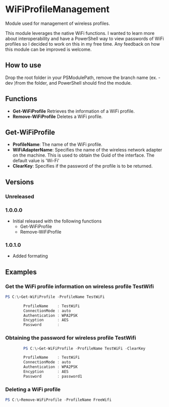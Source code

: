 # WiFiProfileManagement
Module used for management of wireless profiles.

This module leverages the native WiFi functions.  I wanted to learn more about interoperability and have a PowerShell way to view passwords of WiFi profiles so I decided to work
on this in my free time.  Any feedback on how this module can be improved is welcome.

## How to use 
Drop the root folder in your PSModulePath, remove the branch name (ex. -dev )from the folder, and PowerShell should find the module.

## Functions
* **Get-WiFiProfile** Retrieves the information of a WiFi profile.
* **Remove-WiFiProfile** Deletes a WiFi profile.

## Get-WiFiProfile
* **ProfileName**: The name of the WiFi profile.
* **WiFiAdapterName**: Specifies the name of the wireless network adapter on the machine. This is used to obtain the Guid of the interface. The default value is 'Wi-Fi'
* **ClearKey**: Specifies if the password of the profile is to be returned.

## Versions

### Unreleased

### 1.0.0.0
*    Initial released with the following functions
     * Get-WiFiProfile
     * Remove-WiFiProfile
### 1.0.1.0
*    Added formating
## Examples

### Get the WiFi profile information on wireless profile TestWifi
```PowerShell
PS C:\>Get-WiFiProfile -ProfileName TestWiFi

        ProfileName    : TestWiFi
        ConnectionMode : auto
        Authentication : WPA2PSK
        Encyption      : AES
        Password       : 
```

### Obtaining the password for wireless profile TestWifi
```PowerShell
        PS C:\>Get-WiFiProfile -ProfileName TestWiFi -ClearKey

        ProfileName    : TestWiFi
        ConnectionMode : auto
        Authentication : WPA2PSK
        Encyption      : AES
        Password       : password1
```

### Deleting a WiFi profile
```PowerShell
PS C:\>Remove-WiFiProfile -ProfileName FreeWifi
```
